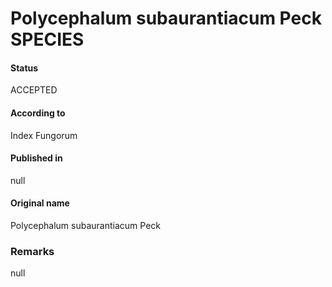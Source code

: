 Polycephalum subaurantiacum Peck SPECIES
=======

#### Status
ACCEPTED

#### According to
Index Fungorum

#### Published in
null

#### Original name
Polycephalum subaurantiacum Peck

### Remarks
null